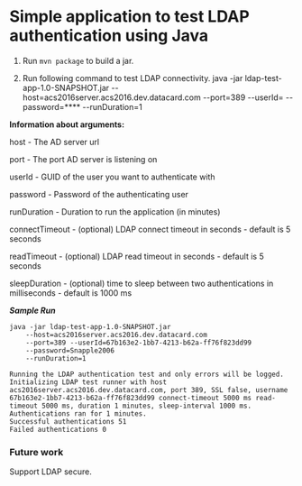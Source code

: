# Simple application to test LDAP authentication using Java

1) Run `mvn package` to build a jar.

2) Run following command to test LDAP connectivity.
java -jar ldap-test-app-1.0-SNAPSHOT.jar --host=acs2016server.acs2016.dev.datacard.com --port=389 --userId=<user-GUID> --password=**** --runDuration=1

**Information about arguments:**

host - The AD server url

port - The port AD server is listening on

userId - GUID of the user you want to authenticate with

password - Password of the authenticating user

runDuration - Duration to run the application (in minutes)

connectTimeout - (optional) LDAP connect timeout in seconds - default is 5 seconds

readTimeout - (optional) LDAP read timeout in seconds - default is 5 seconds

sleepDuration - (optional) time to sleep between two authentications in milliseconds - default is 1000 ms 

***Sample Run***

```
java -jar ldap-test-app-1.0-SNAPSHOT.jar
    --host=acs2016server.acs2016.dev.datacard.com 
    --port=389 --userId=67b163e2-1bb7-4213-b62a-ff76f823dd99 
    --password=Snapple2006 
    --runDuration=1
    
Running the LDAP authentication test and only errors will be logged.
Initializing LDAP test runner with host acs2016server.acs2016.dev.datacard.com, port 389, SSL false, username 67b163e2-1bb7-4213-b62a-ff76f823dd99 connect-timeout 5000 ms read-timeout 5000 ms, duration 1 minutes, sleep-interval 1000 ms.
Authentications ran for 1 minutes.
Successful authentications 51
Failed authentications 0
```

### Future work
Support LDAP secure.